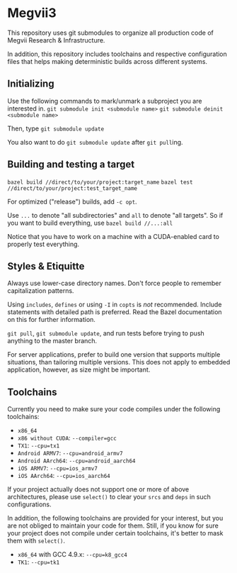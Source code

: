 Megvii3
=======
This repository uses git submodules to organize all production code of Megvii Research & Infrastructure.

In addition, this repository includes toolchains and respective configuration files that helps making deterministic builds across different systems.

Initializing
------------
Use the following commands to mark/unmark a subproject you are interested in.
`git submodule init <submodule name>`
`git submodule deinit <submodule name>`

Then, type
`git submodule update`

You also want to do `git submodule update` after `git pull`ing.

Building and testing a target
-----------------------------
`bazel build //direct/to/your/project:target_name`
`bazel test //direct/to/your/project:test_target_name`

For optimized ("release") builds, add `-c opt`.

Use `...` to denote "all subdirectories" and `all` to denote "all targets". So if you want to build everything, use
`bazel build //...:all`

Notice that you have to work on a machine with a CUDA-enabled card to properly test everything.

Styles & Etiquitte
------------------
Always use lower-case directory names. Don't force people to remember capitalization patterns.

Using `includes`, `defines` or using `-I` in `copts` is *not* recommended.
Include statements with detailed path is preferred. Read the Bazel documentation on this for further information.

`git pull`, `git submodule update`, and run tests before trying to push anything to the master branch.

For server applications, prefer to build one version that supports multiple situations, than tailoring multiple versions.
This does not apply to embedded application, however, as size might be important.

Toolchains
----------
Currently you need to make sure your code compiles under the following toolchains:
* `x86_64`
* `x86 without CUDA`: `--compiler=gcc`
* `TX1`: `--cpu=tx1`
* `Android ARMV7`: `--cpu=android_armv7`
* `Android AArch64`: `--cpu=android_aarch64`
* `iOS ARMV7`: `--cpu=ios_armv7`
* `iOS AArch64`: `--cpu=ios_aarch64`

If your project actually does not support one or more of above architectures, please use `select()` to clear your `srcs` and `deps` in such configurations.

In addition, the following toolchains are provided for your interest, but you are not obliged to maintain your code for them. Still, if you know for sure your project does not compile under certain toolchains, it's better to mask them with `select()`.
* `x86_64` with GCC 4.9.x: `--cpu=k8_gcc4`
* `TK1`: `--cpu=tk1`
